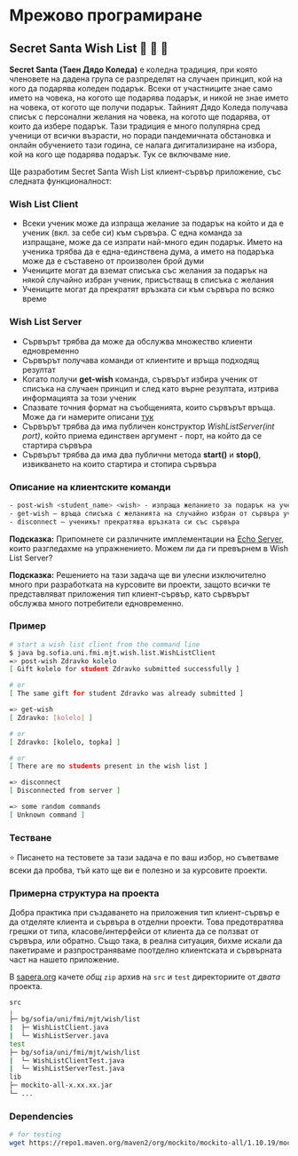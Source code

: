 # Мрежово програмиране

## Secret Santa Wish List :santa: :gift: :christmas_tree:

**Secret Santa (Таен Дядо Коледа)** е коледна традиция, при която членовете на дадена група се разпределят на случаен принцип, кой на кого да подарява коледен подарък.
Всеки от участниците знае само името на човека, на когото ще подарява подарък, и никой не знае името на човека, от когото ще получи подарък. Тайният Дядо Коледа получава списък с персонални желания на човека, на когото ще подарява, от които да избере подарък. Тази традиция е много полулярна сред ученици от всички възрасти, но поради пандемичната обстановка и онлайн обучението тази година, се налага дигитализиране на избора, кой на кого ще подарява подарък. Тук се включваме ние.

Ще разработим Secret Santa Wish List клиент-сървър приложение, със следната функционалност:

### Wish List Client

- Всеки ученик може да изпраща желание за подарък на който и да е ученик (вкл. за себе си) към сървъра. С една команда за изпращане, може да се изпрати най-много един подарък. Името на ученика трябва да е една-единствена дума, а името на подаръка може да е съставено от произволен брой думи
- Учениците могат да вземат списъка със желания за подарък на някой случайно избран ученик, присъстващ в списъка с желания
- Учениците могат да прекратят връзката си към сървъра по всяко време

### Wish List Server

- Сървърът трябва да може да обслужва множество клиенти едновременно
- Сървърът получава команди от клиентите и връща подходящ резултат
- Когато получи **get-wish** команда, сървърът избира ученик от списъка на случаен принцип и след като върне резултата, изтрива информацията за този ученик
- Спазвате точния формат на съобщенията, които сървърът връща. Може да ги намерите описани [тук](https://github.com/fmi/java-course/blob/master/10-network/lab/README.md#Пример)
- Сървърът трябва да има публичен конструктор *WishListServer(int port)*, който приема единствен аргумент - порт, на който да се стартира сървъра
- Сървърът трябва да има два публични метода **start()** и **stop()**, извикването на които стартира и стопира сървъра

### Описание на клиентските команди

```bash
- post-wish <student_name> <wish> - изпраща желанието за подарък на ученик с име <student_name>
- get-wish – връща списъка с желанията на случайно избран от сървъра ученик
- disconnect – ученикът прекратява връзката си със сървъра
```

**Подсказка:** Припомнете си различните имплементации на [Echo Server](https://github.com/fmi/java-course/tree/master/10-network/snippets), които разгледахме на упражнението. Можем ли да ги превърнем в Wish List Server?

**Подсказка:** Решението на тази задача ще ви улесни изключително много при разработката на курсовите ви проекти, защото всички те представляват приложения тип клиент-сървър, като сървърът обслужва много потребители едновременно.

### Пример

```bash
# start a wish list client from the command line
$ java bg.sofia.uni.fmi.mjt.wish.list.WishListClient
=> post-wish Zdravko kolelo
[ Gift kolelo for student Zdravko submitted successfully ]

# or
[ The same gift for student Zdravko was already submitted ]

=> get-wish
[ Zdravko: [kolelo] ]

# or
[ Zdravko: [kolelo, topka] ]

# or
[ There are no students present in the wish list ]

=> disconnect
[ Disconnected from server ]

=> some random commands
[ Unknown command ]
```

### Тестване

:star: Писането на тестовете за тази задача е по ваш избор, но съветваме всеки да пробва, тъй като ще ви е полезно и за курсовите проекти.

### Примерна структура на проекта

Добра практика при създаването на приложения тип клиент-сървър е да отделяте клиента и сървъра в отделни проекти. Това предотвратява грешки от типа, класове/интерфейси от клиента да се ползват от сървъра, или обратно. Също така, в реална ситуация, бихме искали да пакетираме и разпространяваме поотделно клиентската и сървърната част на нашето приложение.

В [sapera.org](http://grader.sapera.org/) качете *oбщ* `zip` архив на `src` и `test` директориите от *двата* проекта.

```bash
src
╷
├─ bg/sofia/uni/fmi/mjt/wish/list
|  ├─ WishListClient.java
|  └─ WishListServer.java
test
├─ bg/sofia/uni/fmi/mjt/wish/list
|  └─ WishListClientTest.java
|  └─ WishListServerTest.java
lib
├─ mockito-all-x.xx.xx.jar
└─ ...
```

### Dependencies

```bash
# for testing
wget https://repo1.maven.org/maven2/org/mockito/mockito-all/1.10.19/mockito-all-1.10.19.jar
```
